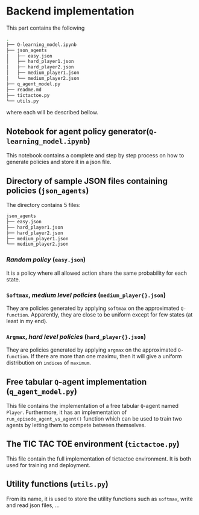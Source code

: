 # **Backend implementation**

This part contains the following

```bash
.
├── Q-learning_model.ipynb
├── json_agents
│   ├── easy.json
│   ├── hard_player1.json
│   ├── hard_player2.json
│   ├── medium_player1.json
│   └── medium_player2.json
├── q_agent_model.py
├── readme.md
├── tictactoe.py
└── utils.py
```

where each will be described bellow.

## **Notebook for agent policy generator**(`Q-learning_model.ipynb`)

This notebook contains a complete and step by step process on how to generate policies and store it in a json file.

## **Directory of sample JSON files containing policies** (`json_agents`)

The directory contains 5 files:

```bash
json_agents
├── easy.json
├── hard_player1.json
├── hard_player2.json
├── medium_player1.json
└── medium_player2.json
```

### *Random policy* (`easy.json`)

It is a policy where all allowed action share the same probability for each state.

### `Softmax`, *medium level policies* (`medium_player{}.json`)

They are policies generated by applying `softmax` on the approximated `Q-function`. Apparently, they are close to be uniform except for few states (at least in my end).

### `Argmax`, *hard level policies* (`hard_player{}.json`)

They are policies generated by applying `argmax` on the approximated `Q-function`. If there are more than one maximu, then it will give a uniform distribution on `indices` of `maximum`.

## **Free tabular `Q`-agent implementation** (`q_agent_model.py`)

This file contains the implementation of a free tabular `Q`-agent named `Player`. Furthermore, it has an implementation of  `run_episode_agent_vs_agent()` function which can be used to train two agents by letting them to compete between themselves.

## **The TIC TAC TOE environment** (`tictactoe.py`)

This file contain the full implementation of tictactoe environment. It is both used for training and deployment.

## **Utility functions** (`utils.py`)

From its name, it is used to store the utility functions such as `softmax`, write and read json files, ...

